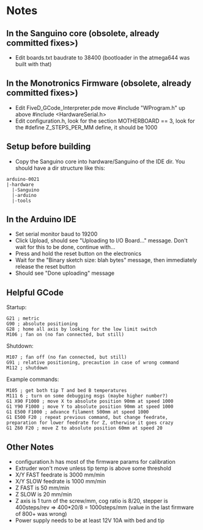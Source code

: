 # Notes

## In the Sanguino core (obsolete, already committed fixes>)
- Edit boards.txt baudrate to 38400 (bootloader in the atmega644 was built with that)

## In the Monotronics Firmware (obsolete, already committed fixes>)
- Edit FiveD_GCode_Interpreter.pde move #include "WProgram.h" up above #include <HardwareSerial.h>
- Edit configuration.h, look for the section MOTHERBOARD == 3, look for the #define Z_STEPS_PER_MM define, it should be 1000 

## Setup before building
- Copy the Sanguino core into hardware/Sanguino of the IDE dir. You should have a dir structure like this:
```
arduino-0021
|-hardware
  |-Sanguino
  |-arduino
  |-tools
```

## In the Arduino IDE
- Set serial monitor baud to 19200
- Click Upload, should see "Uploading to I/O Board..." message. Don't wait for this to be done, continue with...
- Press and hold the reset button on the electronics
- Wait for the "Binary sketch size: blah bytes" message, then immediately release the reset button
- Should see "Done uploading" message


## Helpful GCode
Startup:
```
G21 ; metric
G90 ; absolute positioning
G28 ; home all axis by looking for the low limit switch
M106 ; fan on (no fan connected, but still)
```

Shutdown:
```
M107 ; fan off (no fan connected, but still)
G91 ; relative positioning, precaution in case of wrong command
M112 ; shutdown
```

Example commands:
```
M105 ; get both tip T and bed B temperatures
M111 6 ; turn on some debugging msgs (maybe higher number?)
G1 X90 F1000 ; move X to absolute position 90mm at speed 1000
G1 Y90 F1000 ; move Y to absolute position 90mm at speed 1000
G1 E500 F1000 ; advance filament 500mm at speed 1000
G1 E500 F20 ; repeat previous command, but change feedrate, preparation for lower feedrate for Z, otherwise it goes crazy
G1 Z60 F20 ; move Z to absolute position 60mm at speed 20
```

## Other Notes
- configuration.h has most of the firmware params for calibration
- Extruder won't move unless tip temp is above some threshold
- X/Y FAST feedrate is 3000 mm/min
- X/Y SLOW feedrate is 1000 mm/min
- Z FAST is 50 mm/min
- Z SLOW is 20 mm/min
- Z axis is 1 turn of the screw/mm, cog ratio is 8/20, stepper is 400steps/rev => 400*20/8 = 1000steps/mm (value in the last firmware of 800+ was wrong)
- Power supply needs to be at least 12V 10A with bed and tip

